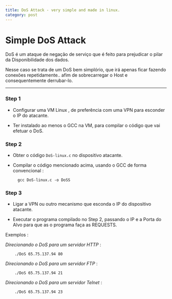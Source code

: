 ```yaml
---
title: DoS Attack - very simple and made in linux.
category: post
---
```



# Simple DoS Attack

DoS é um ataque de negação de serviço que é feito para prejudicar o pilar da Disponibilidade dos dados.

Nesse caso se trata de um DoS bem simplório, que irá apenas ficar fazendo conexões repetidamente.. afim de sobrecarregar o Host e consequentemente derrubar-lo.


---


### Step 1

- Configurar uma VM Linux , de preferência com uma VPN para esconder o IP do atacante.

- Ter instalado ao menos o GCC na VM, para compilar o código que vai efetuar o DoS.


### Step 2


- Obter o código ``DoS-linux.c`` no dispositivo atacante.

- Compilar o código mencionado acima, usando o GCC de forma convencional :
		
		gcc DoS-linux.c -o DoSS


### Step 3


- Ligar a VPN ou outro mecanismo que esconda o IP do dispositivo atacante.
	
- Executar o programa compilado no Step 2, passando o IP e a Porta do Alvo para que as o programa faça as REQUESTS.

Exemplos :

*Direcionando o DoS para um servidor HTTP* :

		./DoS 65.75.137.94 80

*Direcionando o DoS para um servidor FTP* :

		./DoS 65.75.137.94 21

*Direcionando o DoS para um servidor Telnet* :

		./DoS 65.75.137.94 23